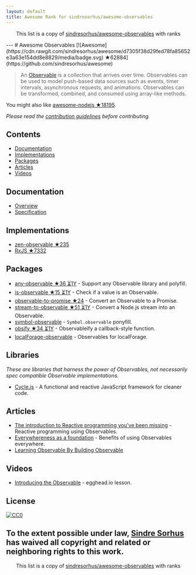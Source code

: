 ```yaml
---
layout: default
title: Awesome Rank for sindresorhus/awesome-observables
---
```


<p align="center">
	This list is a copy of <a href="https://github.com/sindresorhus/awesome-observables">sindresorhus/awesome-observables</a> with ranks
</p>
---
# Awesome Observables [![Awesome](https://cdn.rawgit.com/sindresorhus/awesome/d7305f38d29fed78fa85652e3a63e154dd8e8829/media/badge.svg) ★62884](https://github.com/sindresorhus/awesome)

> An [Observable](https://github.com/zenparsing/es-observable) is a collection that arrives over time. Observables can be used to model push-based data sources such as events, timer intervals, asynchronous requests, and animations. Observables can be transformed, combined, and consumed using array-like methods.

You might also like [awesome-nodejs ★18195](https://github.com/sindresorhus/awesome-nodejs).

*Please read the [contribution guidelines](https://github.com/sindresorhus/awesome-observables/blob/master/contributing.md) before contributing.*


## Contents

- [Documentation](#documentation)
- [Implementations](#implementations)
- [Packages](#packages)
- [Articles](#articles)
- [Videos](#videos)


## Documentation

- [Overview](https://github.com/zenparsing/es-observable)
- [Specification](https://zenparsing.github.io/es-observable/)


## Implementations

- [zen-observable ★235](https://github.com/zenparsing/zen-observable)
- [RxJS ★7332](https://github.com/ReactiveX/RxJS)


## Packages

- [any-observable ★36 ⏳1Y](https://github.com/sindresorhus/any-observable) - Support any Observable library and polyfill.
- [is-observable ★15 ⏳1Y](https://github.com/sindresorhus/is-observable) - Check if a value is an Observable.
- [observable-to-promise ★24](https://github.com/sindresorhus/observable-to-promise) - Convert an Observable to a Promise.
- [stream-to-observable ★51 ⏳1Y](https://github.com/jamestalmage/stream-to-observable) - Convert a Node.js stream into an Observable.
- [symbol-observable](https://github.com/blesh/symbol-observable) - `Symbol.observable` ponyfill.
- [obsify ★34 ⏳1Y](https://github.com/samverschueren/obsify) - Observableify a callback-style function.
- [localForage-observable](https://github.com/thgreasi/localForage-observable) - Observables for localForage.


## Libraries

*These are libraries that harness the power of Observables, not necessarily spec compatible Observable implementations.*

- [Cycle.js](http://cycle.js.org) - A functional and reactive JavaScript framework for cleaner code.


## Articles

- [The introduction to Reactive programming you've been missing](https://gist.github.com/staltz/868e7e9bc2a7b8c1f754) - Reactive programming using Observables.
- [Everywhereness as a foundation](http://staltz.com/everywhereness-as-a-foundation.html) - Benefits of using Observables everywhere.
- [Learning Observable By Building Observable](https://medium.com/@benlesh/learning-observable-by-building-observable-d5da57405d87)


## Videos

- [Introducing the Observable](https://egghead.io/lessons/javascript-introducing-the-observable) - egghead.io lesson.


## License

[![CC0](http://mirrors.creativecommons.org/presskit/buttons/88x31/svg/cc-zero.svg)](https://creativecommons.org/publicdomain/zero/1.0/)

To the extent possible under law, [Sindre Sorhus](https://sindresorhus.com) has waived all copyright and related or neighboring rights to this work.
---
<p align="center">
	This list is a copy of <a href="https://github.com/sindresorhus/awesome-observables">sindresorhus/awesome-observables</a> with ranks
</p>
